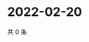 # 2022-02-20

共 0 条

<!-- BEGIN WEIBO -->
<!-- 最后更新时间 Sun Feb 20 2022 14:10:54 GMT+0800 (China Standard Time) -->

<!-- END WEIBO -->
